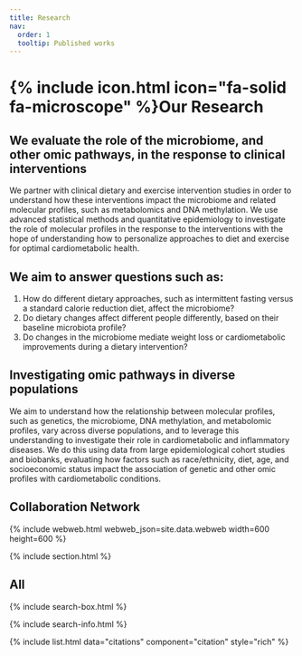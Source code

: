 ```yaml
---
title: Research
nav:
  order: 1
  tooltip: Published works
---
```


# {% include icon.html icon="fa-solid fa-microscope" %}Our Research

## We evaluate the role of the microbiome, and other omic pathways, in the response to clinical interventions 

We partner with clinical dietary and exercise intervention studies in order to understand how these interventions impact the microbiome and related molecular profiles, such as metabolomics and DNA methylation. We use advanced statistical methods and quantitative epidemiology to investigate the role of molecular profiles in the response to the interventions with the hope of understanding how to personalize approaches to diet and exercise for optimal cardiometabolic health. 

## We aim to answer questions such as: 
1. How do different dietary approaches, such as intermittent fasting versus a standard calorie reduction diet, affect the microbiome?
2. Do dietary changes affect different people differently, based on their baseline microbiota profile?
3. Do changes in the microbiome mediate weight loss or cardiometabolic improvements during a dietary intervention? 

## Investigating omic pathways in diverse populations
We aim to understand how the relationship between molecular profiles, such as genetics, the microbiome, DNA methylation, and metabolomic profiles, vary across diverse populations, and to leverage this understanding to investigate their role in cardiometabolic and inflammatory diseases. We do this using data from large epidemiological cohort studies and biobanks, evaluating how factors such as race/ethnicity, diet, age, and socioeconomic status impact the association of genetic and other omic profiles with cardiometabolic conditions.

## Collaboration Network

{% include webweb.html webweb_json=site.data.webweb width=600 height=600 %}

{% include section.html %}

## All

{% include search-box.html %}

{% include search-info.html %}

{% include list.html data="citations" component="citation" style="rich" %}
